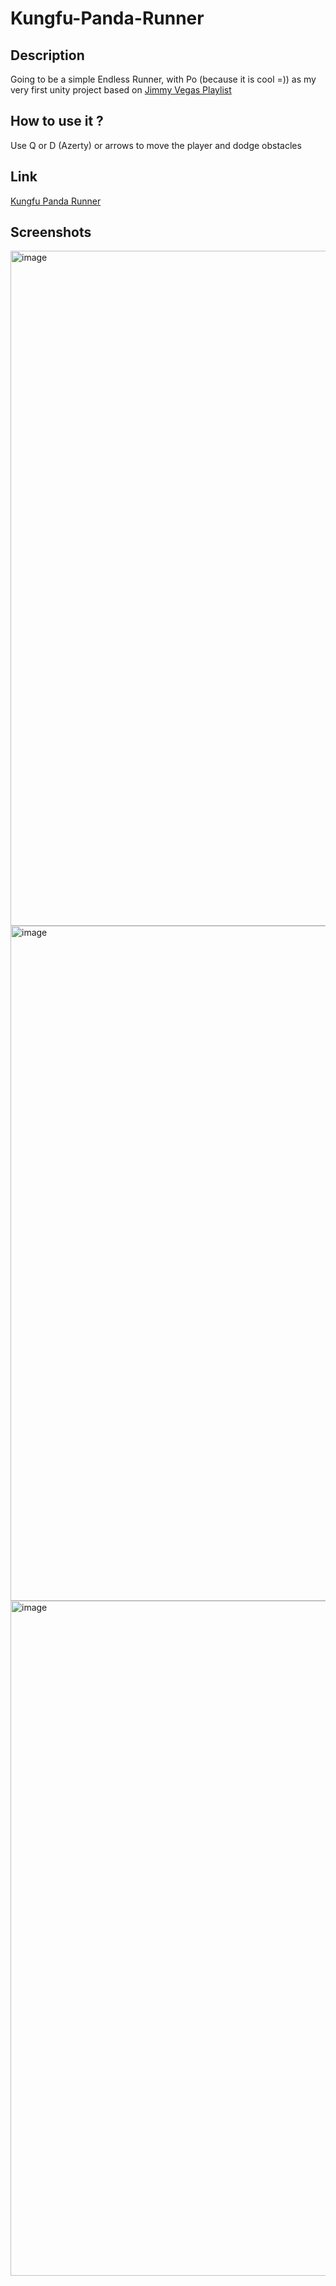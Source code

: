 # Kungfu-Panda-Runner

## Description
Going to be a simple Endless Runner, with Po (because it is cool =)) as my very first unity project based on [Jimmy Vegas Playlist](https://www.youtube.com/playlist?list=PLZ1b66Z1KFKiR-IVN688Jo0BbOh4aV6Dt)

## How to use it ?
Use Q or D (Azerty) or arrows to move the player and dodge obstacles

## Link
[Kungfu Panda Runner](https://kungfu-panda-runner.netlify.app/)

## Screenshots
<img width="1920" height="1080" alt="image" src="https://github.com/user-attachments/assets/8d6b96c0-0497-4ef4-9b15-112f5958cc0f" />
<img width="1920" height="1080" alt="image" src="https://github.com/user-attachments/assets/ad45bfa1-dcc8-4616-97be-7455b7689d5c" />
<img width="1920" height="1080" alt="image" src="https://github.com/user-attachments/assets/3e16323a-d80c-43a7-9af9-6a09b7eff0ba" />


